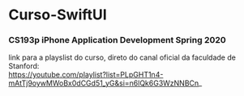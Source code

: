 # Curso-SwiftUI
### CS193p iPhone Application Development Spring 2020
link para a playslist do curso, direto do canal oficial da faculdade de Stanford:
<br/>
https://youtube.com/playlist?list=PLpGHT1n4-mAtTj9oywMWoBx0dCGd51_yG&si=n6lQk6G3WzNNBCn_
